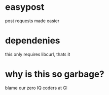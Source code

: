 # easypost
post requests made easier
# dependenies
this only requires libcurl, thats it
# why is this so garbage?
blame our zero IQ coders at GI